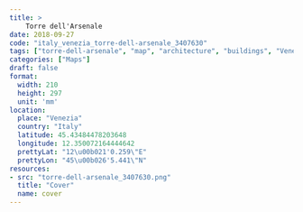 ```yaml
---
title: > 
    Torre dell'Arsenale
date: 2018-09-27
code: "italy_venezia_torre-dell-arsenale_3407630"
tags: ["torre-dell-arsenale", "map", "architecture", "buildings", "Venezia", "Italy"]
categories: ["Maps"]
draft: false
format:
  width: 210
  height: 297
  unit: 'mm'
location:
  place: "Venezia"
  country: "Italy"
  latitude: 45.43484478203648
  longitude: 12.350072164444642
  prettyLat: "12\u00b021'0.259\"E"
  prettyLon: "45\u00b026'5.441\"N"
resources:
- src: "torre-dell-arsenale_3407630.png"
  title: "Cover"
  name: cover
---
```

